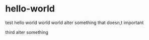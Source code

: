 # hello-world
test   hello 
world world world
alter something that doesn,t  important

third alter something 
